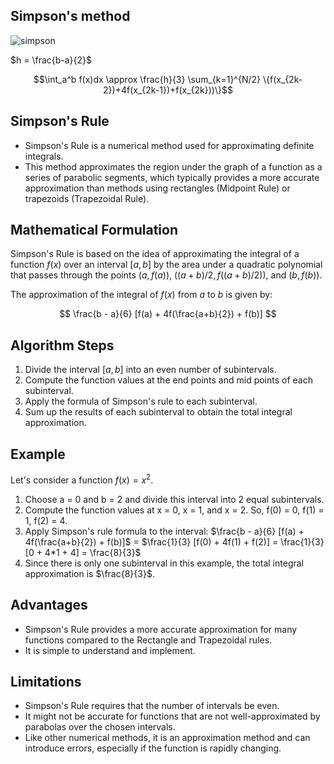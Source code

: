 ## Simpson's method

![simpson](https://user-images.githubusercontent.com/37275728/188944644-e3f47dbf-ba97-472f-8891-7e12906566d3.png)

$h = \frac{b-a}{2}$

$$\int_a^b f(x)dx \approx \frac{h}{3} \sum_{k=1}^{N/2} \{f(x_{2k-2})+4f(x_{2k-1})+f(x_{2k}))\}$$


## Simpson's Rule

- Simpson's Rule is a numerical method used for approximating definite integrals.
- This method approximates the region under the graph of a function as a series of parabolic segments, which typically provides a more accurate approximation than methods using rectangles (Midpoint Rule) or trapezoids (Trapezoidal Rule).

## Mathematical Formulation

Simpson's Rule is based on the idea of approximating the integral of a function $f(x)$ over an interval $[a, b]$ by the area under a quadratic polynomial that passes through the points $(a, f(a))$, $((a+b)/2, f((a+b)/2))$, and $(b, f(b))$. 

The approximation of the integral of $f(x)$ from $a$ to $b$ is given by:

$$
\frac{b - a}{6} [f(a) + 4f(\frac{a+b}{2}) + f(b)]
$$

## Algorithm Steps

1. Divide the interval $[a, b]$ into an even number of subintervals.
2. Compute the function values at the end points and mid points of each subinterval.
3. Apply the formula of Simpson's rule to each subinterval.
4. Sum up the results of each subinterval to obtain the total integral approximation.

## Example

Let's consider a function $f(x) = x^2$.

1. Choose a = 0 and b = 2 and divide this interval into 2 equal subintervals.
2. Compute the function values at x = 0, x = 1, and x = 2. So, f(0) = 0, f(1) = 1, f(2) = 4.
3. Apply Simpson's rule formula to the interval: $\frac{b - a}{6} [f(a) + 4f(\frac{a+b}{2}) + f(b)]$ = $\frac{1}{3} [f(0) + 4f(1) + f(2)] = \frac{1}{3} [0 + 4*1 + 4] = \frac{8}{3}$
4. Since there is only one subinterval in this example, the total integral approximation is $\frac{8}{3}$.

## Advantages

- Simpson's Rule provides a more accurate approximation for many functions compared to the Rectangle and Trapezoidal rules.
- It is simple to understand and implement.

## Limitations

- Simpson's Rule requires that the number of intervals be even.
- It might not be accurate for functions that are not well-approximated by parabolas over the chosen intervals.
- Like other numerical methods, it is an approximation method and can introduce errors, especially if the function is rapidly changing.
